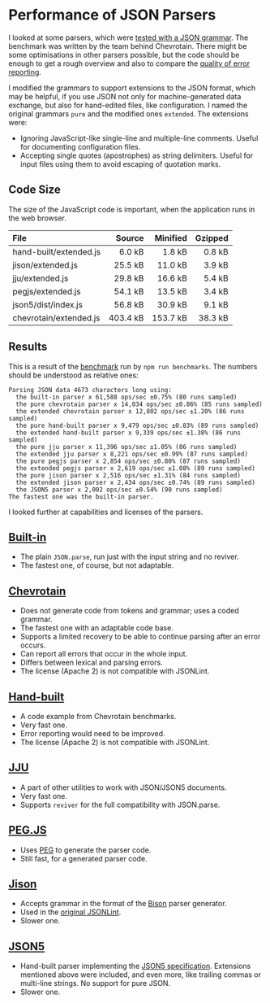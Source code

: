 Performance of JSON Parsers
===========================

I looked at some parsers, which were [tested with a JSON grammar]. The benchmark was written by the team behind Chevrotain. There might be some optimisations in other parsers possible, but the code should be enough to get a rough overview and also to compare the [quality of error reporting].

I modified the grammars to support extensions to the JSON format, which may be helpful, if you use JSON not only for machine-generated data exchange, but also for hand-edited files, like configuration. I named the original grammars `pure` and the modified ones `extended`. The extensions were:

* Ignoring JavaScript-like single-line and multiple-line comments. Useful for documenting configuration files.
* Accepting single quotes (apostrophes) as string delimiters. Useful for input files using them to avoid escaping of quotation marks.

Code Size
---------

The size of the JavaScript code is important, when the application runs in the web browser.

| File                   | Source  | Minified | Gzipped  |
| :--------------------- | ------: | -------: | -------: |
| hand-built/extended.js |   6.0 kB |   1.8 kB |  0.8 kB |
| jison/extended.js      |  25.5 kB |  11.0 kB |  3.9 kB |
| jju/extended.js        |  29.8 kB |  16.6 kB |  5.4 kB |
| pegjs/extended.js      |  54.1 kB |  13.5 kB |  3.4 kB |
| json5/dist/index.js    |  56.8 kB |  30.9 kB |  9.1 kB |
| chevrotain/extended.js | 403.4 kB | 153.7 kB | 38.3 kB |

Results
-------

This is a result of the [benchmark] run by `npm run benchmarks`. The numbers should be understood as relative ones:

    Parsing JSON data 4673 characters long using:
      the built-in parser x 61,588 ops/sec ±0.75% (80 runs sampled)
      the pure chevrotain parser x 14,034 ops/sec ±0.86% (85 runs sampled)
      the extended chevrotain parser x 12,802 ops/sec ±1.20% (86 runs sampled)
      the pure hand-built parser x 9,479 ops/sec ±0.83% (89 runs sampled)
      the extended hand-built parser x 9,339 ops/sec ±1.38% (86 runs sampled)
      the pure jju parser x 11,396 ops/sec ±1.05% (86 runs sampled)
      the extended jju parser x 8,221 ops/sec ±0.99% (87 runs sampled)
      the pure pegjs parser x 2,854 ops/sec ±0.80% (87 runs sampled)
      the extended pegjs parser x 2,619 ops/sec ±1.08% (89 runs sampled)
      the pure jison parser x 2,516 ops/sec ±1.31% (84 runs sampled)
      the extended jison parser x 2,434 ops/sec ±0.74% (89 runs sampled)
      the JSON5 parser x 2,002 ops/sec ±0.54% (90 runs sampled)
    The fastest one was the built-in parser.

I looked further at capabilities and licenses of the parsers.

[Built-in]
----------

* The plain `JSON.parse`, run just with the input string and no reviver.
* The fastest one, of course, but not adaptable.

[Chevrotain]
------------

* Does not generate code from tokens and grammar; uses a coded grammar.
* The fastest one with an adaptable code base.
* Supports a limited recovery to be able to continue parsing after an error occurs.
* Can report all errors that occur in the whole input.
* Differs between lexical and parsing errors.
* The license (Apache 2) is not compatible with JSONLint.

[Hand-built]
------------

* A code example from Chevrotain benchmarks.
* Very fast one.
* Error reporting would need to be improved.
* The license (Apache 2) is not compatible with JSONLint.

[JJU]
-----

* A part of other utilities to work with JSON/JSON5 documents.
* Very fast one.
* Supports `reviver` for the full compatibility with JSON.parse.

[PEG.JS]
--------

* Uses [PEG] to generate the parser code.
* Still fast, for a generated parser code.

[Jison]
-------

* Accepts grammar in the format of the [Bison] parser generator.
* Used in the [original JSONLint].
* Slower one.

[JSON5]
-------

* Hand-built parser implementing the [JSON5 specification]. Extensions mentioned above were included, and even more, like trailing commas or multi-line strings. No support for pure JSON.
* Slower one.

[tested with a JSON grammar]: https://sap.github.io/chevrotain/performance/
[quality of error reporting]: ./errorReportingQuality.md
[benchmark]: ../parse.js
[Built-in]: https://developer.mozilla.org/en-US/docs/Web/JavaScript/Reference/Global_Objects/JSON/parse
[Chevrotain]: https://github.com/SAP/chevrotain
[Hand-built]: https://github.com/sap/chevrotain/blob/gh-pages/performance/jsonParsers/handbuilt/handbuilt.js
[JJU]: http://rlidwka.github.io/jju/
[PEG.JS]: http://pegjs.org/
[Jison]: http://zaach.github.io/jison/
[JSON5]: https://json5.org/
[PEG]: https://en.wikipedia.org/wiki/Parsing_expression_grammar
[Bison]: https://en.wikipedia.org/wiki/GNU_Bison
[JSON5 specification]: https://spec.json5.org/
[original JSONLint]: https://github.com/zaach/jison
